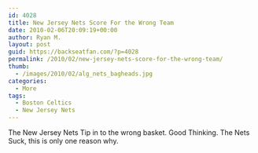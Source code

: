 ```yaml
---
id: 4028
title: New Jersey Nets Score For the Wrong Team
date: 2010-02-06T20:09:19+00:00
author: Ryan M.
layout: post
guid: https://backseatfan.com/?p=4028
permalink: /2010/02/new-jersey-nets-score-for-the-wrong-team/
thumb:
  - /images/2010/02/alg_nets_bagheads.jpg
categories:
  - More
tags:
  - Boston Celtics
  - New Jersey Nets
---
```


<div class="entry">
  <p>
  </p>

  <p>
    The New Jersey Nets Tip in to the wrong basket. Good Thinking. The Nets Suck, this is only one reason why.
  </p>
</div>
